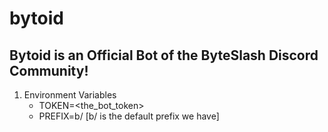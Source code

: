 # bytoid

## Bytoid is an Official Bot of the ByteSlash Discord Community!

1. Environment Variables
    - TOKEN=<the_bot_token>
    - PREFIX=b/ [b/ is the default prefix we have]